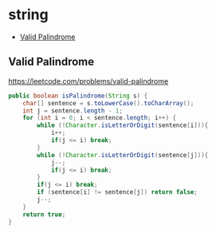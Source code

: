 # string 

+ [Valid Palindrome](#valid-palindrome)
<!---->

## Valid Palindrome

https://leetcode.com/problems/valid-palindrome

```java
public boolean isPalindrome(String s) {
    char[] sentence = s.toLowerCase().toCharArray();
    int j = sentence.length - 1;
    for (int i = 0; i < sentence.length; i++) {
        while (!Character.isLetterOrDigit(sentence[i])){
            i++;
            if(j <= i) break;
        }
        while (!Character.isLetterOrDigit(sentence[j])){
            j--;
            if(j <= i) break;
        }
        if(j <= i) break;
        if (sentence[i] != sentence[j]) return false;
        j--;
    }
    return true;
}
```